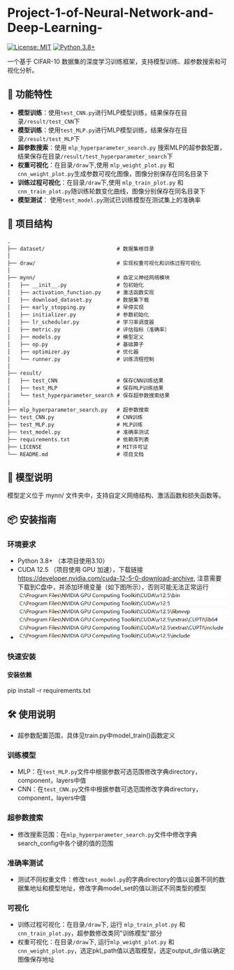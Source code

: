 # Project-1-of-Neural-Network-and-Deep-Learning-

[![License: MIT](https://img.shields.io/badge/License-MIT-yellow.svg)](https://opensource.org/licenses/MIT)
[![Python 3.8+](https://img.shields.io/badge/Python-3.8%2B-blue.svg)](https://www.python.org/)

一个基于 CIFAR-10 数据集的深度学习训练框架，支持模型训练、超参数搜索和可视化分析。

## 🚀 功能特性
- ​**模型训练**：使用`test_CNN.py`进行MLP模型训练，结果保存在目录`/result/test_CNN`下
- ​**模型训练**：使用`test_MLP.py`进行MLP模型训练，结果保存在目录`/result/test_MLP`下
- ​**超参数搜索**：使用 `mlp_hyperparameter_search.py` 搜索MLP的超参数配置，结果保存在目录`/result/test_hyperparameter_search`下
- ​**权重可视化**：在目录`/draw`下,使用 `mlp_weight_plot.py` 和 `cnn_weight_plot.py`生成参数可视化图像，图像分别保存在同名目录下
- **训练过程可视化**：在目录`/draw`下,使用 `mlp_train_plot.py` 和 `cnn_train_plot.py`随训练轮数变化曲线，图像分别保存在同名目录下
- ​**模型测试**： 使用`test_model.py`测试已训练模型在测试集上的准确率

## 📂 项目结构
```
.
├── dataset/                       # 数据集根目录
│
├── draw/                          # 实现权重可视化和训练过程可视化
│
├── mynn/                          # 自定义神经网络模块
│   ├── __init__.py                # 包初始化
│   ├── activation_function.py     # 激活函数实现
│   ├── download_dataset.py        # 数据集下载
│   ├── early_stopping.py          # 早停实现
│   ├── initializer.py             # 参数初始化
│   ├── lr_scheduler.py            # 学习率调度器
│   ├── metric.py                  # 评估指标（准确率）
│   ├── models.py                  # 模型定义
│   ├── op.py                      # 基础算子
│   ├── optimizer.py               # 优化器
│   └── runner.py                  # 训练流程控制
│
├── result/
│   ├── test_CNN                   # 保存CNN训练结果
│   ├── test_MLP                   # 保存MLP训练结果
│   └── test_hyperparameter_search # 保存超参数搜索结果
│
├── mlp_hyperparameter_search.py   # 超参数搜索
├── test_CNN.py                    # CNN训练
├── test_MLP.py                    # MLP训练
├── test_model.py                  # 准确率测试
├── requirements.txt               # 依赖库列表
├── LICENSE                        # MIT许可证
└── README.md                      # 项目文档

```
## 🧠 模型说明
模型定义位于 mynn/ 文件夹中，支持自定义网络结构、激活函数和损失函数等。

## 📦 安装指南
### 环境要求
- Python 3.8+ （本项目使用3.10）
- CUDA 12.5 （项目使用 GPU 加速），下载链接 <https://developer.nvidia.com/cuda-12-5-0-download-archive>, 注意需要下载到C盘中，并添加环境变量（如下图所示），否则可能无法正常运行
-  ![环境变量设置](/img/ev_settings.png)
  
### 快速安装
#### 安装依赖
pip install -r requirements.txt

## 🛠 使用说明
- 超参数配置范围，具体见train.py中model_train()函数定义
### 训练模型
- MLP：在`test_MLP.py`文件中根据参数可选范围修改字典directory，component，layers中值
- CNN：在`test_CNN.py`文件中根据参数可选范围修改字典directory，component，layers中值
### 超参数搜索
- 修改搜索范围：在`mlp_hyperparameter_search.py`文件中修改字典search_config中各个键的值的范围
### 准确率测试
- 测试不同权重文件：修改`test_model.py`的字典directory的值以设置不同的数据集地址和模型地址，修改字典model_set的值以测试不同类型的模型
### 可视化
- 训练过程可视化：在目录`/draw`下, 运行 `mlp_train_plot.py` 和 `cnn_train_plot.py`，超参数修改类同"训练模型"部分
- 权重可视化：在目录`/draw`下, 运行`mlp_weight_plot.py` 和 `cnn_weight_plot.py`，选定pkl_path值以选取模型，选定output_dir值以确定图像保存地址



